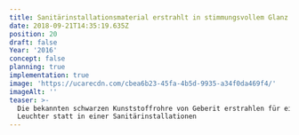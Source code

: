 ```yaml
---
title: Sanitärinstallationsmaterial erstrahlt in stimmungsvollem Glanz
date: 2018-09-21T14:35:19.635Z
position: 20
draft: false
Year: '2016'
concept: false
planning: true
implementation: true
image: 'https://ucarecdn.com/cbea6b23-45fa-4b5d-9935-a34f0da469f4/'
imageAlt: ''
teaser: >-
  Die bekannten schwarzen Kunststoffrohre von Geberit erstrahlen für einmal als
  Leuchter statt in einer Sanitärinstallationen
---
```


